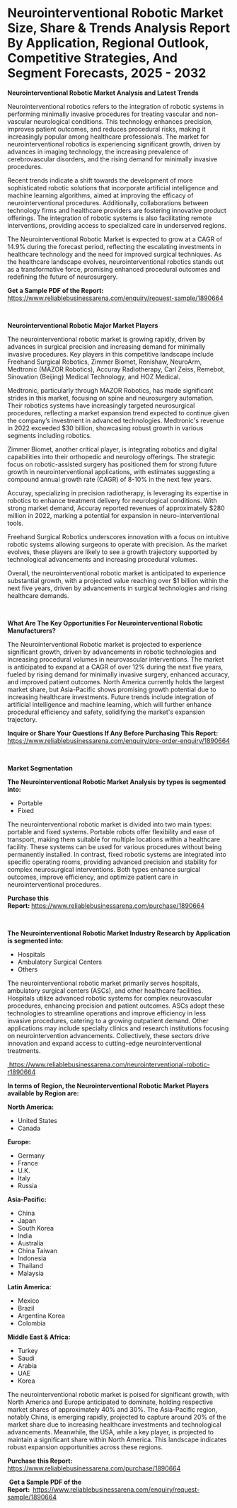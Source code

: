 <p><h1>Neurointerventional Robotic Market Size, Share & Trends Analysis Report By Application, Regional Outlook, Competitive Strategies, And Segment Forecasts, 2025 - 2032</h1></p><p><strong>Neurointerventional Robotic Market Analysis and Latest Trends</strong></p>
<p><p>Neurointerventional robotics refers to the integration of robotic systems in performing minimally invasive procedures for treating vascular and non-vascular neurological conditions. This technology enhances precision, improves patient outcomes, and reduces procedural risks, making it increasingly popular among healthcare professionals. The market for neurointerventional robotics is experiencing significant growth, driven by advances in imaging technology, the increasing prevalence of cerebrovascular disorders, and the rising demand for minimally invasive procedures.</p><p>Recent trends indicate a shift towards the development of more sophisticated robotic solutions that incorporate artificial intelligence and machine learning algorithms, aimed at improving the efficacy of neurointerventional procedures. Additionally, collaborations between technology firms and healthcare providers are fostering innovative product offerings. The integration of robotic systems is also facilitating remote interventions, providing access to specialized care in underserved regions.</p><p>The Neurointerventional Robotic Market is expected to grow at a CAGR of 14.9% during the forecast period, reflecting the escalating investments in healthcare technology and the need for improved surgical techniques. As the healthcare landscape evolves, neurointerventional robotics stands out as a transformative force, promising enhanced procedural outcomes and redefining the future of neurosurgery.</p></p>
<p><strong>Get a Sample PDF of the Report:&nbsp;</strong> <a href="https://www.reliablebusinessarena.com/enquiry/request-sample/1890664?utm_campaign=2102&utm_medium=2&utm_source=Github&utm_content=ia&utm_term=14042025&utm_id=neurointerventional-robotic">https://www.reliablebusinessarena.com/enquiry/request-sample/1890664</a></p>
<p>&nbsp;</p>
<p><strong>Neurointerventional Robotic Major Market Players</strong></p>
<p><p>The neurointerventional robotic market is growing rapidly, driven by advances in surgical precision and increasing demand for minimally invasive procedures. Key players in this competitive landscape include Freehand Surgical Robotics, Zimmer Biomet, Renishaw, NeuroArm, Medtronic (MAZOR Robotics), Accuray Radiotherapy, Carl Zeiss, Remebot, Sinovation (Beijing) Medical Technology, and HOZ Medical.</p><p>Medtronic, particularly through MAZOR Robotics, has made significant strides in this market, focusing on spine and neurosurgery automation. Their robotics systems have increasingly targeted neurosurgical procedures, reflecting a market expansion trend expected to continue given the company’s investment in advanced technologies. Medtronic's revenue in 2022 exceeded $30 billion, showcasing robust growth in various segments including robotics.</p><p>Zimmer Biomet, another critical player, is integrating robotics and digital capabilities into their orthopedic and neurology offerings. The strategic focus on robotic-assisted surgery has positioned them for strong future growth in neurointerventional applications, with estimates suggesting a compound annual growth rate (CAGR) of 8-10% in the next few years.</p><p>Accuray, specializing in precision radiotherapy, is leveraging its expertise in robotics to enhance treatment delivery for neurological conditions. With strong market demand, Accuray reported revenues of approximately $280 million in 2022, marking a potential for expansion in neuro-interventional tools.</p><p>Freehand Surgical Robotics underscores innovation with a focus on intuitive robotic systems allowing surgeons to operate with precision. As the market evolves, these players are likely to see a growth trajectory supported by technological advancements and increasing procedural volumes.</p><p>Overall, the neurointerventional robotic market is anticipated to experience substantial growth, with a projected value reaching over $1 billion within the next five years, driven by advancements in surgical technologies and rising healthcare demands.</p></p>
<p>&nbsp;</p>
<p><strong>What Are The Key Opportunities For Neurointerventional Robotic Manufacturers?</strong></p>
<p><p>The Neurointerventional Robotic market is projected to experience significant growth, driven by advancements in robotic technologies and increasing procedural volumes in neurovascular interventions. The market is anticipated to expand at a CAGR of over 12% during the next five years, fueled by rising demand for minimally invasive surgery, enhanced accuracy, and improved patient outcomes. North America currently holds the largest market share, but Asia-Pacific shows promising growth potential due to increasing healthcare investments. Future trends include integration of artificial intelligence and machine learning, which will further enhance procedural efficiency and safety, solidifying the market's expansion trajectory.</p></p>
<p><strong>Inquire or Share Your Questions If Any Before Purchasing This Report:</strong> <a href="https://www.reliablebusinessarena.com/enquiry/pre-order-enquiry/1890664?utm_campaign=2102&utm_medium=2&utm_source=Github&utm_content=ia&utm_term=14042025&utm_id=neurointerventional-robotic">https://www.reliablebusinessarena.com/enquiry/pre-order-enquiry/1890664</a></p>
<p>&nbsp;</p>
<p><strong>Market Segmentation</strong></p>
<p><strong>The Neurointerventional Robotic Market Analysis by types is segmented into:</strong></p>
<p><ul><li>Portable</li><li>Fixed</li></ul></p>
<p><p>The neurointerventional robotic market is divided into two main types: portable and fixed systems. Portable robots offer flexibility and ease of transport, making them suitable for multiple locations within a healthcare facility. These systems can be used for various procedures without being permanently installed. In contrast, fixed robotic systems are integrated into specific operating rooms, providing advanced precision and stability for complex neurosurgical interventions. Both types enhance surgical outcomes, improve efficiency, and optimize patient care in neurointerventional procedures.</p></p>
<p><strong>Purchase this Report:&nbsp;</strong><a href="https://www.reliablebusinessarena.com/purchase/1890664?utm_campaign=2102&utm_medium=2&utm_source=Github&utm_content=ia&utm_term=14042025&utm_id=neurointerventional-robotic">https://www.reliablebusinessarena.com/purchase/1890664</a></p>
<p>&nbsp;</p>
<p><strong>The Neurointerventional Robotic Market Industry Research by Application is segmented into:</strong></p>
<p><ul><li>Hospitals</li><li>Ambulatory Surgical Centers</li><li>Others</li></ul></p>
<p><p>The neurointerventional robotic market primarily serves hospitals, ambulatory surgical centers (ASCs), and other healthcare facilities. Hospitals utilize advanced robotic systems for complex neurovascular procedures, enhancing precision and patient outcomes. ASCs adopt these technologies to streamline operations and improve efficiency in less invasive procedures, catering to a growing outpatient demand. Other applications may include specialty clinics and research institutions focusing on neurointervention advancements. Collectively, these sectors drive innovation and expand access to cutting-edge neurointerventional treatments.</p></p>
<p><a href="https://www.reliablebusinessarena.com/neurointerventional-robotic-r1890664?utm_campaign=2102&utm_medium=2&utm_source=Github&utm_content=ia&utm_term=14042025&utm_id=neurointerventional-robotic">&nbsp;https://www.reliablebusinessarena.com/neurointerventional-robotic-r1890664</a></p>
<p><strong>In terms of Region, the Neurointerventional Robotic Market Players available by Region are:</strong></p>
<p>
    <p> <strong> North America: </strong>
        <ul>
            <li>United States</li>
            <li>Canada</li>
        </ul>
        </p> 
    <p> <strong> Europe: </strong>
        <ul>
            <li>Germany</li>
            <li>France</li>
            <li>U.K.</li>
            <li>Italy</li>
            <li>Russia</li>
        </ul>
        </p> 
    <p> <strong> Asia-Pacific: </strong>
        <ul>
            <li>China</li>
            <li>Japan</li>
            <li>South Korea</li>
            <li>India</li>
            <li>Australia</li>
            <li>China Taiwan</li>
            <li>Indonesia</li>
            <li>Thailand</li>
            <li>Malaysia</li>
        </ul>
        </p> 
    <p> <strong> Latin America: </strong>
        <ul>
            <li>Mexico</li>
            <li>Brazil</li>
            <li>Argentina Korea</li>
            <li>Colombia</li>
        </ul>
        </p> 
    <p> <strong> Middle East & Africa: </strong>
        <ul>
            <li>Turkey</li>
            <li>Saudi</li>
            <li>Arabia</li>
            <li>UAE</li>
            <li>Korea</li>
        </ul>
    </p>
    </p>
<p><p>The neurointerventional robotic market is poised for significant growth, with North America and Europe anticipated to dominate, holding respective market shares of approximately 40% and 30%. The Asia-Pacific region, notably China, is emerging rapidly, projected to capture around 20% of the market share due to increasing healthcare investments and technological advancements. Meanwhile, the USA, while a key player, is projected to maintain a significant share within North America. This landscape indicates robust expansion opportunities across these regions.</p></p>
<p><strong>Purchase this Report: </strong><a href="https://www.reliablebusinessarena.com/purchase/1890664?utm_campaign=2102&utm_medium=2&utm_source=Github&utm_content=ia&utm_term=14042025&utm_id=neurointerventional-robotic">https://www.reliablebusinessarena.com/purchase/1890664</a></p>
<p>&nbsp;<strong>Get a Sample PDF of the Report:&nbsp;&nbsp;</strong><a href="https://www.reliablebusinessarena.com/enquiry/request-sample/1890664?utm_campaign=2102&utm_medium=2&utm_source=Github&utm_content=ia&utm_term=14042025&utm_id=neurointerventional-robotic">https://www.reliablebusinessarena.com/enquiry/request-sample/1890664</a></p>
<p><strong></strong></p>
<p><p></p><p></p><p></p></p>